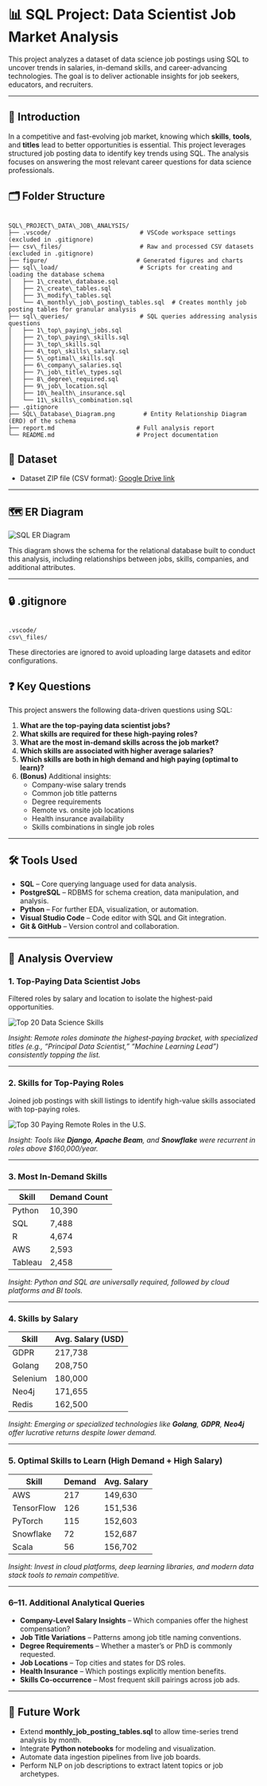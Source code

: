# 📊 SQL Project: Data Scientist Job Market Analysis

This project analyzes a dataset of data science job postings using SQL to uncover trends in salaries, in-demand skills, and career-advancing technologies. The goal is to deliver actionable insights for job seekers, educators, and recruiters.

---

## 🧭 Introduction

In a competitive and fast-evolving job market, knowing which **skills**, **tools**, and **titles** lead to better opportunities is essential. This project leverages structured job posting data to identify key trends using SQL. The analysis focuses on answering the most relevant career questions for data science professionals.

## 🗂️ Folder Structure

```

SQL\_PROJECT\_DATA\_JOB\_ANALYSIS/
├── .vscode/                         # VSCode workspace settings (excluded in .gitignore)
├── csv\_files/                      # Raw and processed CSV datasets (excluded in .gitignore)
├── figure/                         # Generated figures and charts
├── sql\_load/                       # Scripts for creating and loading the database schema
│   ├── 1\_create\_database.sql
│   ├── 2\_create\_tables.sql
│   ├── 3\_modify\_tables.sql
│   └── 4\_monthly\_job\_posting\_tables.sql  # Creates monthly job posting tables for granular analysis
├── sql\_queries/                    # SQL queries addressing analysis questions
│   ├── 1\_top\_paying\_jobs.sql
│   ├── 2\_top\_paying\_skills.sql
│   ├── 3\_top\_skills.sql
│   ├── 4\_top\_skills\_salary.sql
│   ├── 5\_optimal\_skills.sql
│   ├── 6\_company\_salaries.sql
│   ├── 7\_job\_title\_types.sql
│   ├── 8\_degree\_required.sql
│   ├── 9\_job\_location.sql
│   ├── 10\_health\_insurance.sql
│   └── 11\_skills\_combination.sql
├── .gitignore
├── SQL\_Database\_Diagram.png        # Entity Relationship Diagram (ERD) of the schema
├── report.md                       # Full analysis report
└── README.md                       # Project documentation

```

## 🔗 Dataset

- Dataset ZIP file (CSV format): [Google Drive link](https://drive.google.com/file/d/1KZmnzNo3EKnbpSuQCTVMPT6F3osVue5h/viewk)

---

## 🗺️ ER Diagram

![SQL ER Diagram](SQL_Database_Diagram.png)

This diagram shows the schema for the relational database built to conduct this analysis, including relationships between jobs, skills, companies, and additional attributes.

---

## 🔒 .gitignore

```

.vscode/
csv\_files/

```

These directories are ignored to avoid uploading large datasets and editor configurations.

## ❓ Key Questions

This project answers the following data-driven questions using SQL:

1. **What are the top-paying data scientist jobs?**
2. **What skills are required for these high-paying roles?**
3. **What are the most in-demand skills across the job market?**
4. **Which skills are associated with higher average salaries?**
5. **Which skills are both in high demand and high paying (optimal to learn)?**
6. **(Bonus)** Additional insights:
   - Company-wise salary trends
   - Common job title patterns
   - Degree requirements
   - Remote vs. onsite job locations
   - Health insurance availability
   - Skills combinations in single job roles

---

## 🛠️ Tools Used

- **SQL** – Core querying language used for data analysis.
- **PostgreSQL** – RDBMS for schema creation, data manipulation, and analysis.
- **Python** – For further EDA, visualization, or automation.
- **Visual Studio Code** – Code editor with SQL and Git integration.
- **Git & GitHub** – Version control and collaboration.

---

## 🧠 Analysis Overview

### 1. **Top-Paying Data Scientist Jobs**
Filtered roles by salary and location to isolate the highest-paid opportunities.

![Top 20 Data Science Skills](figure/Top_20_Data_Science_Skills.png)

_Insight: Remote roles dominate the highest-paying bracket, with specialized titles (e.g., “Principal Data Scientist,” “Machine Learning Lead”) consistently topping the list._

---

### 2. **Skills for Top-Paying Roles**
Joined job postings with skill listings to identify high-value skills associated with top-paying roles.

![Top 30 Paying Remote Roles in the U.S.](figure/Top_30_Paying_Remote_Data_Science_Roles.png)

_Insight: Tools like **Django**, **Apache Beam**, and **Snowflake** were recurrent in roles above $160,000/year._

---

### 3. **Most In-Demand Skills**

| Skill      | Demand Count |
|------------|--------------|
| Python     | 10,390       |
| SQL        | 7,488        |
| R          | 4,674        |
| AWS        | 2,593        |
| Tableau    | 2,458        |

_Insight: Python and SQL are universally required, followed by cloud platforms and BI tools._

---

### 4. **Skills by Salary**

| Skill         | Avg. Salary (USD) |
|---------------|-------------------|
| GDPR          | 217,738           |
| Golang        | 208,750           |
| Selenium      | 180,000           |
| Neo4j         | 171,655           |
| Redis         | 162,500           |

_Insight: Emerging or specialized technologies like **Golang**, **GDPR**, **Neo4j** offer lucrative returns despite lower demand._

---

### 5. **Optimal Skills to Learn (High Demand + High Salary)**

| Skill        | Demand | Avg. Salary |
|--------------|--------|-------------|
| AWS          | 217    | 149,630     |
| TensorFlow   | 126    | 151,536     |
| PyTorch      | 115    | 152,603     |
| Snowflake    | 72     | 152,687     |
| Scala        | 56     | 156,702     |

_Insight: Invest in cloud platforms, deep learning libraries, and modern data stack tools to remain competitive._

---

### 6–11. **Additional Analytical Queries**

- **Company-Level Salary Insights** – Which companies offer the highest compensation?
- **Job Title Variations** – Patterns among job title naming conventions.
- **Degree Requirements** – Whether a master’s or PhD is commonly requested.
- **Job Locations** – Top cities and states for DS roles.
- **Health Insurance** – Which postings explicitly mention benefits.
- **Skills Co-occurrence** – Most frequent skill pairings across job ads.

---

## 🧩 Future Work

- Extend **monthly_job_posting_tables.sql** to allow time-series trend analysis by month.
- Integrate **Python notebooks** for modeling and visualization.
- Automate data ingestion pipelines from live job boards.
- Perform NLP on job descriptions to extract latent topics or job archetypes.